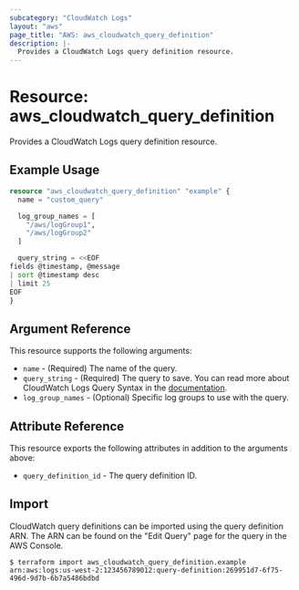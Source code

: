 ```yaml
---
subcategory: "CloudWatch Logs"
layout: "aws"
page_title: "AWS: aws_cloudwatch_query_definition"
description: |-
  Provides a CloudWatch Logs query definition resource.
---
```


# Resource: aws_cloudwatch_query_definition

Provides a CloudWatch Logs query definition resource.

## Example Usage

```terraform
resource "aws_cloudwatch_query_definition" "example" {
  name = "custom_query"

  log_group_names = [
    "/aws/logGroup1",
    "/aws/logGroup2"
  ]

  query_string = <<EOF
fields @timestamp, @message
| sort @timestamp desc
| limit 25
EOF
}
```

## Argument Reference

This resource supports the following arguments:

* `name` - (Required) The name of the query.
* `query_string` - (Required) The query to save. You can read more about CloudWatch Logs Query Syntax in the [documentation](https://docs.aws.amazon.com/AmazonCloudWatch/latest/logs/CWL_QuerySyntax.html).
* `log_group_names` - (Optional) Specific log groups to use with the query.

## Attribute Reference

This resource exports the following attributes in addition to the arguments above:

* `query_definition_id` - The query definition ID.

## Import

CloudWatch query definitions can be imported using the query definition ARN. The ARN can be found on the "Edit Query" page for the query in the AWS Console.

```
$ terraform import aws_cloudwatch_query_definition.example arn:aws:logs:us-west-2:123456789012:query-definition:269951d7-6f75-496d-9d7b-6b7a5486bdbd
```

